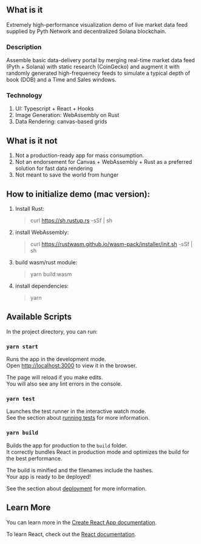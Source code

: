 ## What is it

Extremely high-performance visualization demo of live market data feed supplied by Pyth Network and decentralized Solana blockchain.

### Description

Assemble basic data-delivery portal by merging real-time market data feed (Pyth + Solana) with static research (CoinGecko) and augment it with randomly generated high-frequenecy feeds to simulate a typical depth of book (DOB) and a Time and Sales windows.

### Technology

1. UI: Typescript + React + Hooks
2. Image Generation: WebAssembly on Rust
3. Data Rendering: canvas-based grids

## What is it not

1. Not a production-ready app for mass consumption.
2. Not an endorsement for Canvas + WebAssembly + Rust as a preferred solution for fast data rendering
3. Not meant to save the world from hunger

## How to initialize demo (mac version):

1. Install Rust:

   > curl https://sh.rustup.rs -sSf | sh

2. install WebAssembly:

   > curl https://rustwasm.github.io/wasm-pack/installer/init.sh -sSf | sh

3. build wasm/rust module:

   > yarn build:wasm

4. install dependencies:

   > yarn

## Available Scripts

In the project directory, you can run:

### `yarn start`

Runs the app in the development mode.\
Open [http://localhost:3000](http://localhost:3000) to view it in the browser.

The page will reload if you make edits.\
You will also see any lint errors in the console.

### `yarn test`

Launches the test runner in the interactive watch mode.\
See the section about [running tests](https://facebook.github.io/create-react-app/docs/running-tests) for more information.

### `yarn build`

Builds the app for production to the `build` folder.\
It correctly bundles React in production mode and optimizes the build for the best performance.

The build is minified and the filenames include the hashes.\
Your app is ready to be deployed!

See the section about [deployment](https://facebook.github.io/create-react-app/docs/deployment) for more information.

## Learn More

You can learn more in the [Create React App documentation](https://facebook.github.io/create-react-app/docs/getting-started).

To learn React, check out the [React documentation](https://reactjs.org/).
